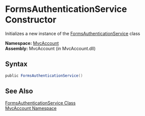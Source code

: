 FormsAuthenticationService Constructor
======================================
Initializes a new instance of the [FormsAuthenticationService][1] class

**Namespace:** [MvcAccount][2]  
**Assembly:** MvcAccount (in MvcAccount.dll)

Syntax
------

```csharp
public FormsAuthenticationService()
```


See Also
--------
[FormsAuthenticationService Class][1]  
[MvcAccount Namespace][2]  

[1]: README.md
[2]: ../README.md